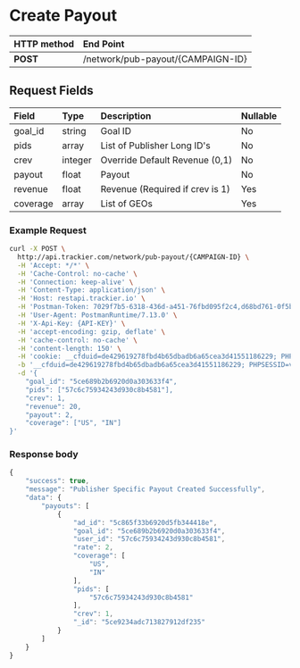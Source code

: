 # Create Payout

| **HTTP method** | **End Point** |
| :--- | :--- |
| **POST** | /network/pub-payout/{CAMPAIGN-ID} |

## Request Fields

| Field | Type | Description | Nullable |
| :--- | :--- | :--- | :--- |
| goal\_id | string | Goal ID | No |
| pids | array | List of Publisher Long ID's | No |
| crev | integer | Override Default Revenue \(0,1\) | No |
| payout | float | Payout | No |
| revenue | float | Revenue \(Required if crev is 1\) | Yes |
| coverage | array | List of GEOs | Yes |

### Example Request

```bash
curl -X POST \
  http://api.trackier.com/network/pub-payout/{CAMPAIGN-ID} \
  -H 'Accept: */*' \
  -H 'Cache-Control: no-cache' \
  -H 'Connection: keep-alive' \
  -H 'Content-Type: application/json' \
  -H 'Host: restapi.trackier.io' \
  -H 'Postman-Token: 7029f7b5-6318-436d-a451-76fbd095f2c4,d68bd761-0f5b-4f1f-ad90-48e99792eeca' \
  -H 'User-Agent: PostmanRuntime/7.13.0' \
  -H 'X-Api-Key: {API-KEY}' \
  -H 'accept-encoding: gzip, deflate' \
  -H 'cache-control: no-cache' \
  -H 'content-length: 150' \
  -H 'cookie: __cfduid=de429619278fbd4b65dbadb6a65cea3d41551186229; PHPSESSID=vosaiu4kd28qno7gkfm4gvl3k6' \
  -b '__cfduid=de429619278fbd4b65dbadb6a65cea3d41551186229; PHPSESSID=vosaiu4kd28qno7gkfm4gvl3k6' \
  -d '{
	"goal_id": "5ce689b2b6920d0a303633f4",
	"pids": ["57c6c75934243d930c8b4581"],
	"crev": 1,
	"revenue": 20,
	"payout": 2,
	"coverage": ["US", "IN"]
}'
```

### **Response body**

```javascript
{
    "success": true,
    "message": "Publisher Specific Payout Created Successfully",
    "data": {
        "payouts": [
            {
                "ad_id": "5c865f33b6920d5fb344418e",
                "goal_id": "5ce689b2b6920d0a303633f4",
                "user_id": "57c6c75934243d930c8b4581",
                "rate": 2,
                "coverage": [
                    "US",
                    "IN"
                ],
                "pids": [
                    "57c6c75934243d930c8b4581"
                ],
                "crev": 1,
                "_id": "5ce9234adc713827912df235"
            }
        ]
    }
}
```

